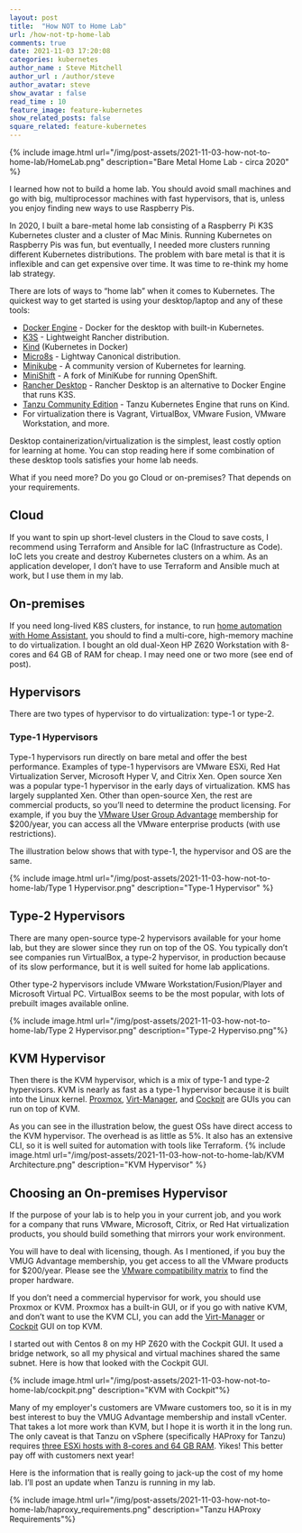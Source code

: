 ```yaml
---
layout: post
title:  "How NOT to Home Lab"
url: /how-not-tp-home-lab
comments: true
date: 2021-11-03 17:20:08
categories: kubernetes
author_name : Steve Mitchell
author_url : /author/steve
author_avatar: steve
show_avatar : false
read_time : 10
feature_image: feature-kubernetes
show_related_posts: false
square_related: feature-kubernetes
---
```

{% include image.html url="/img/post-assets/2021-11-03-how-not-to-home-lab/HomeLab.png" description="Bare Metal Home Lab - circa 2020" %}

I learned how not to build a home lab. You should avoid small machines and go with big, multiprocessor machines with fast hypervisors, that is, unless you enjoy finding new ways to use Raspberry Pis.

In 2020, I built a bare-metal home lab consisting of a Raspberry Pi K3S Kubernetes cluster and a cluster of Mac Minis. Running Kubernetes on Raspberry Pis was fun, but eventually, I needed more clusters running different Kubernetes distributions. The problem with bare metal is that it is inflexible and can get expensive over time. It was time to re-think my home lab strategy.

There are lots of ways to “home lab” when it comes to Kubernetes. The quickest way to get started is using your desktop/laptop and any of these tools:

* <a href="https://birthday.play-with-docker.com/kubernetes-docker-desktop/">Docker Engine</a> - Docker for the desktop with built-in Kubernetes.
* <a href="https://k3s.io">K3S</a> - Lightweight Rancher distribution.
* <a href="https://kind.sigs.k8s.io">Kind</a> (Kubernetes in Docker)
* <a href="https://microk8s.io">Micro8s</a> - Lightway Canonical distribution.
* <a href="https://minikube.sigs.k8s.io/docs/start/">Minikube</a> - A community version of Kubernetes for learning. 
* <a href="https://github.com/minishift/minishift">MiniShift</a> - A fork of MiniKube for running OpenShift.
* <a href="https://rancherdesktop.io">Rancher Desktop</a> - Rancher Desktop is an alternative to Docker Engine that runs K3S.
* <a href="https://tanzucommunityedition.io">Tanzu Community Edition</a> - Tanzu Kubernetes Engine that runs on Kind.
* For virtualization there is Vagrant, VirtualBox, VMware Fusion, VMware Workstation, and more.

Desktop containerization/virtualization is the simplest, least costly option for learning at home. You can stop reading here if some combination of these desktop tools satisfies your home lab needs.

What if you need more? Do you go Cloud or on-premises? That depends on your requirements.
## Cloud
If you want to spin up short-level clusters in the Cloud to save costs, I recommend using Terraform and Ansible for IaC (Infrastructure as Code). IoC lets you create and destroy Kubernetes clusters on a whim. As an application developer, I don’t have to use Terraform and Ansible much at work, but I use them in my lab.
## On-premises
If you need long-lived K8S clusters, for instance, to run <a href="https://www.youtube.com/watch?v=icyTnoonRqI">home automation with Home Assistant</a>, you should to find a multi-core, high-memory machine to do virtualization. I bought an old dual-Xeon HP Z620 Workstation with 8-cores and 64 GB of RAM for cheap. I may need one or two more (see end of post).
## Hypervisors
There are two types of hypervisor to do virtualization: type-1 or type-2.
### Type-1 Hypervisors
Type-1 hypervisors run directly on bare metal and offer the best performance. Examples of type-1 hypervisors are VMware ESXi, Red Hat Virtualization Server, Microsoft Hyper V, and Citrix Xen. Open source Xen was a popular type-1 hypervisor in the early days of virtualization. KMS has largely supplanted Xen. Other than open-source Xen, the rest are commercial products, so you’ll need to determine the product licensing. For example, if you buy the <a href="https://www.vmug.com/membership/vmug-advantage-membership/">VMware User Group Advantage</a> membership for $200/year, you can access all the VMware enterprise products (with use restrictions).

The illustration below shows that with type-1, the hypervisor and OS are the same. 

{% include image.html url="/img/post-assets/2021-11-03-how-not-to-home-lab/Type 1 Hypervisor.png" description="Type-1 Hypervisor" %}
## Type-2 Hypervisors
There are many open-source type-2 hypervisors available for your home lab, but they are slower since they run on top of the OS.  You typically don’t see companies run VirtualBox, a type-2 hypervisor, in production because of its slow performance, but it is well suited for home lab applications. 

Other type-2 hypervisors include VMware Workstation/Fusion/Player and Microsoft Virtual PC. VirtualBox seems to be the most popular, with lots of prebuilt images available online.

{% include image.html url="/img/post-assets/2021-11-03-how-not-to-home-lab/Type 2 Hypervisor.png" description="Type-2 Hyperviso.png"%}
## KVM Hypervisor
Then there is the KVM hypervisor, which is a mix of type-1 and type-2 hypervisors. KVM is nearly as fast as a type-1 hypervisor because it is built into the Linux kernel. <a href="https://www.proxmox.com/en/">Proxmox</a>, <a href="https://virt-manager.org">Virt-Manager</a>, and <a href="https://cockpit-project.org">Cockpit</a> are GUIs you can run on top of KVM.

As you can see in the illustration below, the guest OSs have direct access to the KVM hypervisor. The overhead is as little as 5%. It also has an extensive CLI, so it is well suited for automation with tools like Terraform.
{% include image.html url="/img/post-assets/2021-11-03-how-not-to-home-lab/KVM Architecture.png" description="KVM Hypervisor" %}
## Choosing an On-premises Hypervisor
If the purpose of your lab is to help you in your current job, and you work for a company that runs VMware, Microsoft, Citrix, or Red Hat virtualization products, you should build something that mirrors your work environment. 

You will have to deal with licensing, though. As I mentioned, if you buy the VMUG Advantage membership, you get access to all the VMware products for $200/year. Please see the <a href="https://www.vmware.com/resources/compatibility/search.php">VMware compatibility matrix</a> to find the proper hardware.

If you don’t need a commercial hypervisor for work, you should use Proxmox or KVM. Proxmox has a built-in GUI, or if you go with native KVM, and don’t want to use the KVM CLI, you can add the <a href="https://virt-manager.org">Virt-Manager</a> or <a href="https://cockpit-project.org">Cockpit</a> GUI on top KVM.

I started out with Centos 8 on my HP Z620 with the Cockpit GUI. It used a bridge network, so all my physical and virtual machines shared the same subnet. Here is how that looked with the Cockpit GUI. 

{% include image.html url="/img/post-assets/2021-11-03-how-not-to-home-lab/cockpit.png" description="KVM with Cockpit"%}

Many of my employer's customers are VMware customers too, so it is in my best interest to buy the VMUG Advantage membership and install vCenter. That takes a lot more work than KVM, but I hope it is worth it in the long run. The only caveat is that Tanzu on vSphere (specifically HAProxy for Tanzu) requires <a href="https://docs.vmware.com/en/VMware-vSphere/7.0/vmware-vsphere-with-tanzu/GUID-C3048E95-6E9D-4AC3-BE96-44446D288A7D.html#GUID-C3048E95-6E9D-4AC3-BE96-44446D288A7D">three ESXi hosts with 8-cores and 64 GB RAM</a>. Yikes! This better pay off with customers next year! 


Here is the information that is really going to jack-up the cost of my home lab. I’ll post an update when Tanzu is running in my lab.

{% include image.html url="/img/post-assets/2021-11-03-how-not-to-home-lab/haproxy_requirements.png" description="Tanzu HAProxy Requirements"%}
